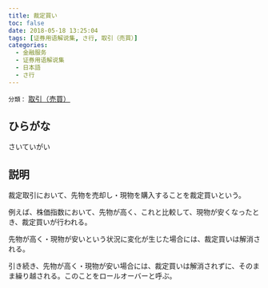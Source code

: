 ```yaml
---
title: 裁定買い
toc: false
date: 2018-05-18 13:25:04
tags: [证券用语解说集, さ行, 取引（売買）]
categories:
  - 金融服务
  - 证券用语解说集
  - 日本語
  - さ行
---
```


`分類：` [取引（売買）](/tags/取引（売買）/)

## ひらがな

さいていがい

## 説明

裁定取引において、先物を売却し・現物を購入することを裁定買いという。

例えば、株価指数において、先物が高く、これと比較して、現物が安くなったとき、裁定買いが行われる。

先物が高く・現物が安いという状況に変化が生じた場合には、裁定買いは解消される。

引き続き、先物が高く・現物が安い場合には、裁定買いは解消されずに、そのまま繰り越される。このことをロールオーバーと呼ぶ。
